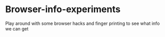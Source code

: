 # Browser-info-experiments
Play around with some browser hacks and finger printing to see what info we can get
